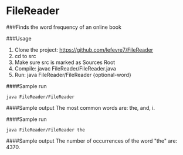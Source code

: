 # FileReader

###Finds the word frequency of an online book

###Usage

1. Clone the project: https://github.com/lefevre7/FileReader
2. cd to src
3. Make sure src is marked as Sources Root
3. Compile: javac FileReader/FileReader.java
4. Run: java FileReader/FileReader {optional-word}

####Sample run
~~~~
java FileReader/FileReader
~~~~

####Sample output
The most common words are: the, and, i.

####Sample run
~~~~
java FileReader/FileReader the
~~~~

####Sample output
The number of occurrences of the word "the" are: 4370.